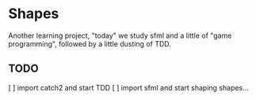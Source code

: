 # Shapes

Another learning project, "today" we study sfml and a little of "game
programming", followed by a little dusting of TDD.

## TODO

[ ] import catch2 and start TDD
[ ] import sfml and start shaping shapes...

